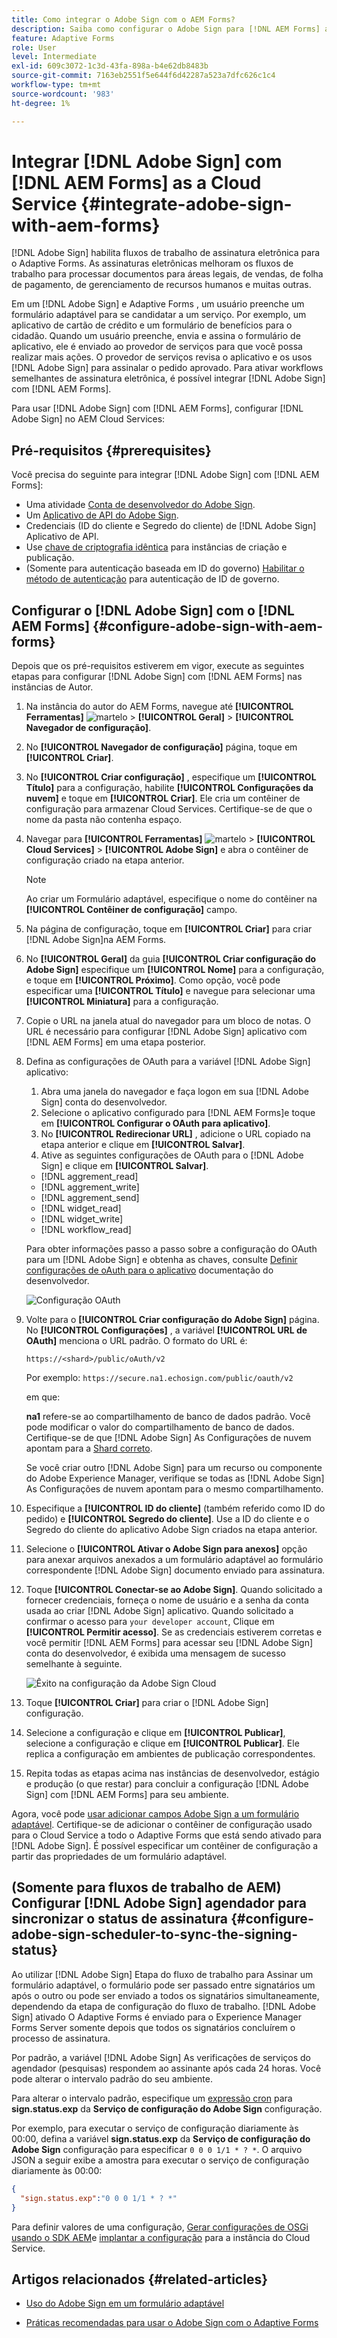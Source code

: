 ```yaml
---
title: Como integrar o Adobe Sign com o AEM Forms?
description: Saiba como configurar o Adobe Sign para [!DNL AEM Forms] as a Cloud Service?
feature: Adaptive Forms
role: User
level: Intermediate
exl-id: 609c3072-1c3d-43fa-898a-b4e62db8483b
source-git-commit: 7163eb2551f5e644f6d42287a523a7dfc626c1c4
workflow-type: tm+mt
source-wordcount: '983'
ht-degree: 1%

---
```


# Integrar [!DNL Adobe Sign] com [!DNL AEM Forms] as a Cloud Service  {#integrate-adobe-sign-with-aem-forms}

[!DNL Adobe Sign] habilita fluxos de trabalho de assinatura eletrônica para o Adaptive Forms. As assinaturas eletrônicas melhoram os fluxos de trabalho para processar documentos para áreas legais, de vendas, de folha de pagamento, de gerenciamento de recursos humanos e muitas outras.

Em um [!DNL Adobe Sign] e Adaptive Forms , um usuário preenche um formulário adaptável para se candidatar a um serviço. Por exemplo, um aplicativo de cartão de crédito e um formulário de benefícios para o cidadão. Quando um usuário preenche, envia e assina o formulário de aplicativo, ele é enviado ao provedor de serviços para que você possa realizar mais ações. O provedor de serviços revisa o aplicativo e os usos [!DNL Adobe Sign] para assinalar o pedido aprovado. Para ativar workflows semelhantes de assinatura eletrônica, é possível integrar [!DNL Adobe Sign] com [!DNL AEM Forms].

Para usar [!DNL Adobe Sign] com [!DNL AEM Forms], configurar [!DNL Adobe Sign] no AEM Cloud Services:

## Pré-requisitos {#prerequisites}

Você precisa do seguinte para integrar [!DNL Adobe Sign] com [!DNL AEM Forms]:

* Uma atividade [Conta de desenvolvedor do Adobe Sign](https://acrobat.adobe.com/us/en/sign/developer-form.html).
* Um [Aplicativo de API do Adobe Sign](https://www.adobe.io/apis/documentcloud/sign/docs.html#!adobedocs/adobe-sign/master/gstarted/create_app.md).
* Credenciais (ID do cliente e Segredo do cliente) de [!DNL Adobe Sign] Aplicativo de API.
* Use [chave de criptografia idêntica](https://experienceleague.adobe.com/docs/experience-manager-65/administering/security/security-checklist.html?lang=en#make-sure-you-properly-replicate-encryption-keys-when-needed) para instâncias de criação e publicação.
* (Somente para autenticação baseada em ID do governo) [Habilitar o método de autenticação](https://helpx.adobe.com/sign/using/adobesign-authentication-government-id.html#AuditReport) para autenticação de ID de governo.

## Configurar o [!DNL Adobe Sign] com o [!DNL AEM Forms] {#configure-adobe-sign-with-aem-forms}

Depois que os pré-requisitos estiverem em vigor, execute as seguintes etapas para configurar [!DNL Adobe Sign] com [!DNL AEM Forms] nas instâncias de Autor.

1. Na instância do autor do AEM Forms, navegue até **[!UICONTROL Ferramentas]** ![martelo](assets/hammer.png) > **[!UICONTROL Geral]** > **[!UICONTROL Navegador de configuração]**.
1. No **[!UICONTROL Navegador de configuração]** página, toque em **[!UICONTROL Criar]**.
1. No **[!UICONTROL Criar configuração]** , especifique um **[!UICONTROL Título]** para a configuração, habilite **[!UICONTROL Configurações da nuvem]** e toque em **[!UICONTROL Criar]**. Ele cria um contêiner de configuração para armazenar Cloud Services. Certifique-se de que o nome da pasta não contenha espaço.
1. Navegar para **[!UICONTROL Ferramentas]** ![martelo](assets/hammer.png) > **[!UICONTROL Cloud Services]** > **[!UICONTROL Adobe Sign]** e abra o contêiner de configuração criado na etapa anterior.

   >[!NOTE]
   >
   >Ao criar um Formulário adaptável, especifique o nome do contêiner na **[!UICONTROL Contêiner de configuração]** campo.

1. Na página de configuração, toque em **[!UICONTROL Criar]** para criar [!DNL Adobe Sign]na AEM Forms.
1. No **[!UICONTROL Geral]** da guia **[!UICONTROL Criar configuração do Adobe Sign]** especifique um **[!UICONTROL Nome]** para a configuração, e toque em **[!UICONTROL Próximo]**. Como opção, você pode especificar uma **[!UICONTROL Título]** e navegue para selecionar uma **[!UICONTROL Miniatura]** para a configuração.

1. Copie o URL na janela atual do navegador para um bloco de notas. O URL é necessário para configurar [!DNL Adobe Sign] aplicativo com [!DNL AEM Forms] em uma etapa posterior.

1. Defina as configurações de OAuth para a variável [!DNL Adobe Sign] aplicativo:

   1. Abra uma janela do navegador e faça logon em sua [!DNL Adobe Sign] conta do desenvolvedor.
   1. Selecione o aplicativo configurado para [!DNL AEM Forms]e toque em **[!UICONTROL Configurar o OAuth para aplicativo]**.
   1. No **[!UICONTROL Redirecionar URL]** , adicione o URL copiado na etapa anterior e clique em **[!UICONTROL Salvar]**.
   1. Ative as seguintes configurações de OAuth para o [!DNL Adobe Sign] e clique em **[!UICONTROL Salvar]**.
   * [!DNL aggrement_read]
   * [!DNL aggrement_write]
   * [!DNL aggrement_send]
   * [!DNL widget_read]
   * [!DNL widget_write]
   * [!DNL workflow_read]

   Para obter informações passo a passo sobre a configuração do OAuth para um [!DNL Adobe Sign] e obtenha as chaves, consulte [Definir configurações de oAuth para o aplicativo](https://www.adobe.io/apis/documentcloud/sign/docs.html#!adobedocs/adobe-sign/master/gstarted/configure_oauth.md) documentação do desenvolvedor.

   ![Configuração OAuth](assets/oauthconfig_new.png)

1. Volte para o **[!UICONTROL Criar configuração do Adobe Sign]** página. No **[!UICONTROL Configurações]** , a variável **[!UICONTROL URL de OAuth]** menciona o URL padrão. O formato do URL é:

   `https://<shard>/public/oAuth/v2`

   Por exemplo:
   `https://secure.na1.echosign.com/public/oauth/v2`

   em que:

   **na1** refere-se ao compartilhamento de banco de dados padrão. Você pode modificar o valor do compartilhamento de banco de dados. Certifique-se de que [!DNL Adobe Sign] As Configurações de nuvem apontam para a [Shard correto](https://helpx.adobe.com/sign/using/identify-account-shard.html).

   Se você criar outro [!DNL Adobe Sign] para um recurso ou componente do Adobe Experience Manager, verifique se todas as [!DNL Adobe Sign] As Configurações de nuvem apontam para o mesmo compartilhamento.

1. Especifique a **[!UICONTROL ID do cliente]** (também referido como ID do pedido) e **[!UICONTROL Segredo do cliente]**. Use a ID do cliente e o Segredo do cliente do aplicativo Adobe Sign criados na etapa anterior.

1. Selecione o **[!UICONTROL Ativar o Adobe Sign para anexos]** opção para anexar arquivos anexados a um formulário adaptável ao formulário correspondente [!DNL Adobe Sign] documento enviado para assinatura.

1. Toque **[!UICONTROL Conectar-se ao Adobe Sign]**. Quando solicitado a fornecer credenciais, forneça o nome de usuário e a senha da conta usada ao criar [!DNL Adobe Sign] aplicativo. Quando solicitado a confirmar o acesso para `your developer account`, Clique em **[!UICONTROL Permitir acesso]**. Se as credenciais estiverem corretas e você permitir [!DNL AEM Forms] para acessar seu [!DNL Adobe Sign] conta do desenvolvedor, é exibida uma mensagem de sucesso semelhante à seguinte.

   ![Êxito na configuração da Adobe Sign Cloud](assets/adobe-sign-cloud-configuration-success.png)

1. Toque **[!UICONTROL Criar]** para criar o [!DNL Adobe Sign] configuração.

1. Selecione a configuração e clique em **[!UICONTROL Publicar]**, selecione a configuração e clique em **[!UICONTROL Publicar]**. Ele replica a configuração em ambientes de publicação correspondentes.

1. Repita todas as etapas acima nas instâncias de desenvolvedor, estágio e produção (o que restar) para concluir a configuração [!DNL Adobe Sign] com [!DNL AEM Forms] para seu ambiente.

Agora, você pode [usar adicionar campos Adobe Sign a um formulário adaptável](working-with-adobe-sign.md). Certifique-se de adicionar o contêiner de configuração usado para o Cloud Service a todo o Adaptive Forms que está sendo ativado para [!DNL Adobe Sign]. É possível especificar um contêiner de configuração a partir das propriedades de um formulário adaptável.

## (Somente para fluxos de trabalho de AEM) Configurar [!DNL Adobe Sign] agendador para sincronizar o status de assinatura {#configure-adobe-sign-scheduler-to-sync-the-signing-status}

Ao utilizar [!DNL Adobe Sign] Etapa do fluxo de trabalho para Assinar um formulário adaptável, o formulário pode ser passado entre signatários um após o outro ou pode ser enviado a todos os signatários simultaneamente, dependendo da etapa de configuração do fluxo de trabalho. [!DNL Adobe Sign] ativado O Adaptive Forms é enviado para o Experience Manager Forms Server somente depois que todos os signatários concluírem o processo de assinatura.

Por padrão, a variável [!DNL Adobe Sign] As verificações de serviços do agendador (pesquisas) respondem ao assinante após cada 24 horas. Você pode alterar o intervalo padrão do seu ambiente.

Para alterar o intervalo padrão, especifique um [expressão cron](https://en.wikipedia.org/wiki/Cron#CRON_expression) para **sign.status.exp** da **Serviço de configuração do Adobe Sign** configuração.

Por exemplo, para executar o serviço de configuração diariamente às 00:00, defina a variável **sign.status.exp** da **Serviço de configuração do Adobe Sign** configuração para especificar `0 0 0 1/1 * ? *`. O arquivo JSON a seguir exibe a amostra para executar o serviço de configuração diariamente às 00:00:

```json
{
  "sign.status.exp":"0 0 0 1/1 * ? *"
}
```

Para definir valores de uma configuração, [Gerar configurações de OSGi usando o SDK AEM](https://experienceleague.adobe.com/docs/experience-manager-cloud-service/implementing/deploying/configuring-osgi.html?lang=en#generating-osgi-configurations-using-the-aem-sdk-quickstart)e [implantar a configuração](https://experienceleague.adobe.com/docs/experience-manager-cloud-service/implementing/using-cloud-manager/deploy-code.html?lang=en#deployment-process) para a instância do Cloud Service.

<!-- , perform the following steps:

1. Log in to [!DNL AEM Forms] Server with admin credentials and navigate to **[!UICONTROL Tools]** &gt;**[!UICONTROL Operations]** &gt; **[!UICONTROL Web Console]**.

   You can also open the following URL in a browser window:
   `https://server/system/console/configMgr`

1. Locate and open the **[!UICONTROL Adobe Sign Configuration Service]** option. Specify a [cron expression](https://en.wikipedia.org/wiki/Cron#CRON_expression) in the **Status Update Scheduler Expression** field and click **Save**. For example, to run the configuration service daily at 00:00 am, specify `0 0 0 1/1 * ? *` in the **Status Update Scheduler Expression** field.

Default interval to sync status of [!DNL Adobe Sign] is now changed. -->

## Artigos relacionados {#related-articles}

* [Uso do Adobe Sign em um formulário adaptável](working-with-adobe-sign.md)

* [Práticas recomendadas para usar o Adobe Sign com o Adaptive Forms](https://medium.com/adobetech/using-adobe-sign-to-e-sign-an-adaptive-form-heres-the-best-way-to-do-it-dc3e15f9b684)
